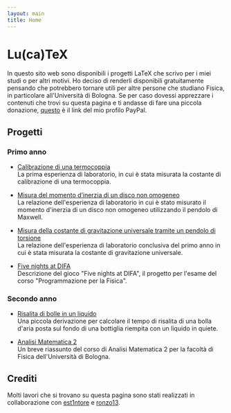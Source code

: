 ```yaml
---
layout: main
title: Home
---
```


# Lu(ca)TeX

In questo sito web sono disponibili i progetti LaTeX che scrivo per i miei studi o per altri motivi. Ho deciso di renderli disponibili gratuitamente pensando che potrebbero tornare utili per altre persone che studiano Fisica, in particolare all'Università di Bologna. Se per caso dovessi apprezzare i contenuti che trovi su questa pagina e ti andasse di fare una piccola donazione, [questo](https://paypal.me/lucazoppetti) è il link del mio profilo PayPal.

## Progetti

### Primo anno

-   [Calibrazione di una termocoppia](https://luckeedev.github.io/LuTeX/thermocouple.pdf)  
    La prima esperienza di laboratorio, in cui è stata misurata la costante di calibrazione di una termocoppia.

-   [Misura del momento d’inerzia di un disco non omogeneo](https://luckeedev.github.io/LuTeX/maxwell.pdf)  
    La relazione dell'esperienza di laboratorio in cui è stato misurato il momento d'inerzia di un disco non omogeneo utilizzando il pendolo di Maxwell.

-   [Misura della costante di gravitazione universale tramite un pendolo di torsione](https://luckeedev.github.io/LuTeX/cavendish.pdf)  
    La relazione dell'esperienza di laboratorio conclusiva del primo anno in cui è stata misurata la costante di gravitazione universale.

-   [Five nights at DIFA](https://luckeedev.github.io/LuTeX/fnad.pdf)  
    Descrizione del gioco "Five nights at DIFA", il progetto per l'esame del corso "Programmazione per la Fisica".

### Secondo anno

-   [Risalita di bolle in un liquido](https://luckeedev.github.io/LuTeX/bubbles.pdf)  
    Una piccola derivazione per calcolare il tempo di risalita di una bolla d'aria posta sul fondo di una bottiglia riempita con un liquido in quiete.

-   [Analisi Matematica 2](https://luckeedev.github.io/LuTeX/analysis_2.pdf)  
    Un breve riassunto del corso di Analisi Matematica 2 per la facoltà di Fisica dell'Università di Bologna.

## Crediti

Molti lavori che si trovano su questa pagina sono stati realizzati in collaborazione con [est1ntore](https://github.com/est1ntore) e [ronzo13](https://github.com/ronzo13).
